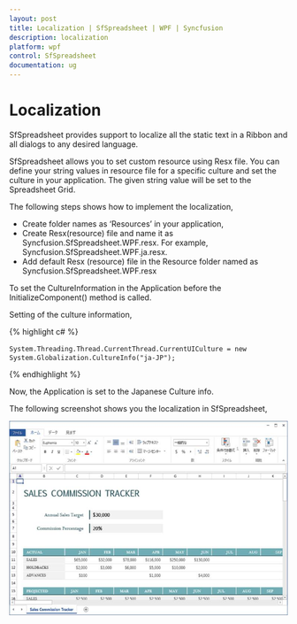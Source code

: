 ```yaml
---
layout: post
title: Localization | SfSpreadsheet | WPF | Syncfusion
description: localization
platform: wpf
control: SfSpreadsheet
documentation: ug
---
```


# Localization

SfSpreadsheet provides support to localize all the static text in a Ribbon and all dialogs to any desired language.

SfSpreadsheet allows you to set custom resource using Resx file. You can define your string values in resource file for a specific culture and set the culture in your application. The given string value will be set to the Spreadsheet Grid.

The following steps shows how to implement the localization,

* Create folder names as ‘Resources’ in your application, 
* Create Resx(resource) file and name it as Syncfusion.SfSpreadsheet.WPF.resx. For example, Syncfusion.SfSpreadsheet.WPF.ja.resx.
* Add default Resx (resource) file in the Resource folder named as Syncfusion.SfSpreadsheet.WPF.resx

To set the CultureInformation in the Application before the InitializeComponent() method is called. 

Setting of the culture information,

{% highlight c# %}

    System.Threading.Thread.CurrentThread.CurrentUICulture = new System.Globalization.CultureInfo("ja-JP");

{% endhighlight %}

Now, the Application is set to the Japanese Culture info. 

The following screenshot shows you the localization in SfSpreadsheet,

![](localization_images/localization_img1.jpeg)


